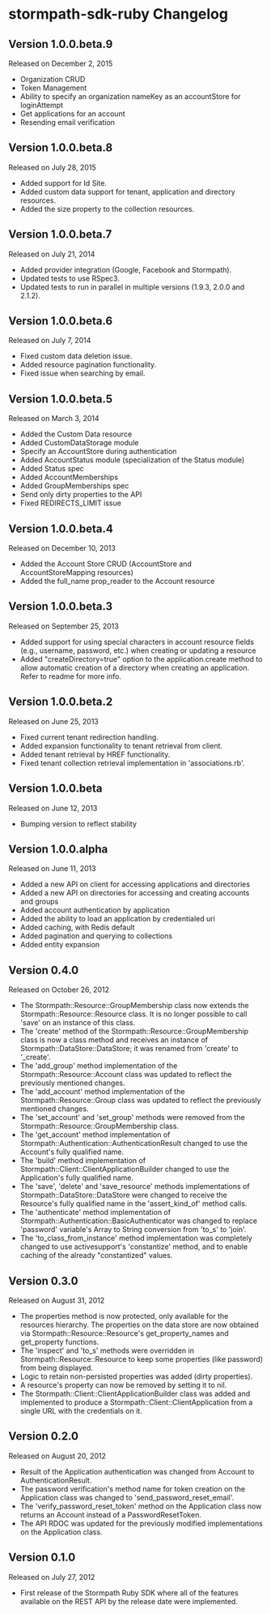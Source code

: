 stormpath-sdk-ruby Changelog
============================

Version 1.0.0.beta.9
--------------------

Released on December 2, 2015

- Organization CRUD
- Token Management
- Ability to specify an organization nameKey as an accountStore for loginAttempt
- Get applications for an account
- Resending email verification

Version 1.0.0.beta.8
--------------------

Released on July 28, 2015

- Added support for Id Site.
- Added custom data support for tenant, application and directory resources.
- Added the size property to the collection resources.


Version 1.0.0.beta.7
--------------------

Released on July 21, 2014

- Added provider integration (Google, Facebook and Stormpath).
- Updated tests to use RSpec3.
- Updated tests to run in parallel in multiple versions (1.9.3, 2.0.0 and 2.1.2).


Version 1.0.0.beta.6
--------------------

Released on July 7, 2014

- Fixed custom data deletion issue.
- Added resource pagination functionality.
- Fixed issue when searching by email.


Version 1.0.0.beta.5
--------------------

Released on March 3, 2014

- Added the Custom Data resource
- Added CustomDataStorage module
- Specify an AccountStore during authentication
- Added AccountStatus module (specialization of the Status module)
- Added Status spec
- Added AccountMemberships
- Added GroupMemberships spec
- Send only dirty properties to the API
- Fixed REDIRECTS_LIMIT issue

Version 1.0.0.beta.4
--------------------

Released on December 10, 2013

- Added the Account Store CRUD (AccountStore and AccountStoreMapping resources)
- Added the full_name prop_reader to the Account resource

Version 1.0.0.beta.3
--------------------

Released on September 25, 2013

- Added support for using special characters in account resource fields (e.g., username, password, etc.) when creating or updating a resource
- Added "createDirectory=true" option to the application.create method to allow automatic creation of a directory when creating an application. Refer to readme for more info.

Version 1.0.0.beta.2
--------------------

Released on June 25, 2013

- Fixed current tenant redirection handling.
- Added expansion functionality to tenant retrieval from client.
- Added tenant retrieval by HREF functionality.
- Fixed tenant collection retrieval implementation in 'associations.rb'.

Version 1.0.0.beta
------------------

Released on June 12, 2013

- Bumping version to reflect stability

Version 1.0.0.alpha
-------------------

Released on June 11, 2013

- Added a new API on client for accessing applications and directories
- Added a new API on directories for accessing and creating accounts and groups
- Added account authentication by application
- Added the ability to load an application by credentialed uri
- Added caching, with Redis default
- Added pagination and querying to collections
- Added entity expansion

Version 0.4.0
-------------

Released on October 26, 2012

- The Stormpath::Resource::GroupMembership class now extends the Stormpath::Resource::Resource class. It is no longer possible to call 'save' on an instance of this class.
- The 'create' method of the Stormpath::Resource::GroupMembership class is now a class method and receives an instance of Stormpath::DataStore::DataStore; it was renamed from 'create' to '_create'.
- The 'add_group' method implementation of the Stormpath::Resource::Account class was updated to reflect the previously mentioned changes.
- The 'add_account' method implementation of the Stormpath::Resource::Group class was updated to reflect the previously mentioned changes.
- The 'set_account' and 'set_group' methods were removed from the Stormpath::Resource::GroupMembership class.
- The 'get_account' method implementation of Stormpath::Authentication::AuthenticationResult changed to use the Account's fully qualified name.
- The 'build' method implementation of Stormpath::Client::ClientApplicationBuilder changed to use the Application's fully qualified name.
- The 'save', 'delete' and 'save_resource' methods implementations of Stormpath::DataStore::DataStore were changed to receive the Resource's fully qualified name in the 'assert_kind_of' method calls.
- The 'authenticate' method implementation of Stormpath::Authentication::BasicAuthenticator was changed to replace 'password' variable's Array to String conversion from 'to_s' to 'join'.
- The 'to_class_from_instance' method implementation was completely changed to use activesupport's 'constantize' method, and to enable caching of the already "constantized" values.


Version 0.3.0
-------------

Released on August 31, 2012

- The properties method is now protected, only available for the resources hierarchy. The properties on the data store are now obtained via Stormpath::Resource::Resource's get_property_names and get_property functions.
- The 'inspect' and 'to_s' methods were overridden in Stormpath::Resource::Resource to keep some properties (like password) from being displayed.
- Logic to retain non-persisted properties was added (dirty properties).
- A resource's property can now be removed by setting it to nil.
- The Stormpath::Client::ClientApplicationBuilder class was added and implemented to produce a Stormpath::Client::ClientApplication from a single URL with the credentials on it.


Version 0.2.0
-------------

Released on August 20, 2012

- Result of the Application authentication was changed from Account to AuthenticationResult.
- The password verification's method name for token creation on the Application class was changed to 'send_password_reset_email'.
- The 'verify_password_reset_token' method on the Application class now returns an Account instead of a PasswordResetToken.
- The API RDOC was updated for the previously modified implementations on the Application class.

Version 0.1.0
-------------

Released on July 27, 2012

- First release of the Stormpath Ruby SDK where all of the features available on the REST API by the release date were implemented.

